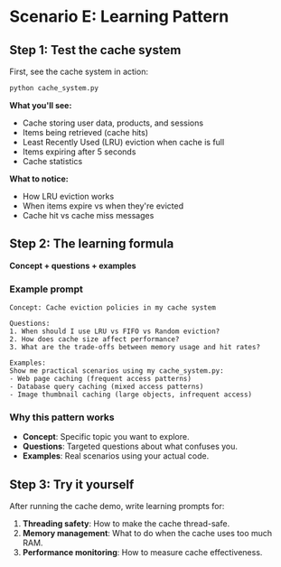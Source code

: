 # Scenario E: Learning Pattern

## Step 1: Test the cache system

First, see the cache system in action:

```bash
python cache_system.py
```

**What you'll see:**
- Cache storing user data, products, and sessions
- Items being retrieved (cache hits)
- Least Recently Used (LRU) eviction when cache is full
- Items expiring after 5 seconds
- Cache statistics

**What to notice:**
- How LRU eviction works
- When items expire vs when they're evicted
- Cache hit vs cache miss messages

## Step 2: The learning formula
**Concept + questions + examples**

### Example prompt
```
Concept: Cache eviction policies in my cache system

Questions:
1. When should I use LRU vs FIFO vs Random eviction?
2. How does cache size affect performance?
3. What are the trade-offs between memory usage and hit rates?

Examples: 
Show me practical scenarios using my cache_system.py:
- Web page caching (frequent access patterns)
- Database query caching (mixed access patterns)  
- Image thumbnail caching (large objects, infrequent access)
```

### Why this pattern works
- **Concept**: Specific topic you want to explore.
- **Questions**: Targeted questions about what confuses you.
- **Examples**: Real scenarios using your actual code.

## Step 3: Try it yourself

After running the cache demo, write learning prompts for:

1. **Threading safety**: How to make the cache thread-safe.
2. **Memory management**: What to do when the cache uses too much RAM.
3. **Performance monitoring**: How to measure cache effectiveness.
